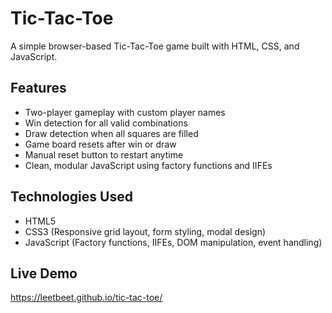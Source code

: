 # Tic-Tac-Toe  
A simple browser-based Tic-Tac-Toe game built with HTML, CSS, and JavaScript.

## Features  
- Two-player gameplay with custom player names  
- Win detection for all valid combinations  
- Draw detection when all squares are filled  
- Game board resets after win or draw  
- Manual reset button to restart anytime  
- Clean, modular JavaScript using factory functions and IIFEs  

## Technologies Used  
- HTML5  
- CSS3 (Responsive grid layout, form styling, modal design)  
- JavaScript (Factory functions, IIFEs, DOM manipulation, event handling)

## Live Demo  
https://leetbeet.github.io/tic-tac-toe/
